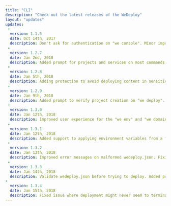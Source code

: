 ```yaml
---
title: "CLI"
description: "Check out the latest releases of the WeDeploy"
layout: "updates"
updates:
 -
  version: 1.1.5
  date: Oct 14th, 2017
  description: Don't ask for authentication on "we console". Minor improvements.
 -
  version: 1.2.7
  date: Jan 2nd, 2018
  description: Added prompt for projects and services on most commands. Added "we new" and "we open" commands. Minor improvements.
 -
  version: 1.2.8
  date: Jan 5th, 2018
  description: Adding protection to avoid deploying content in sensitive directories such as the home directory. Minor improvements.
 -
  version: 1.2.9
  date: Jan 9th, 2018
  description: Added prompt to verify project creation on "we deploy". Improved removal protection, making you type the project or service name of the resource you want to remove on "we delete". Minor improvements.
 -
  version: 1.3.0
  date: Jan 12th, 2018
  description: Improved user experience for the "we env" and "we domain" commands. Minor improvements.
 -
  version: 1.3.1
  date: Jan 12th, 2018
  description: Added support to applying environment variables from a file on "we env set". Minor improvements.
 -
  version: 1.3.2
  date: Jan 13th, 2018
  description: Improved error messages on malformed wedeploy.json. Fixing bug on setting two environment variables at once. Added --replace flag to "we env set". Minor improvements.
 -
  version: 1.3.3
  date: Jan 14th, 2018
  description: Validate wedeploy.json before trying to deploy. Added prompt for selecting or creating a project id on "we deploy". Added commands "we list projects" and "we list services". Added the --no-tty flag to make it easier to use the CLI programmatically. Minor improvements.
-
  version: 1.3.4
  date: Jan 15th, 2018
  description: Fixed issue where deployment might never seem to terminate on CLI due to metadata type mismatch. Minor improvements.
---
```

